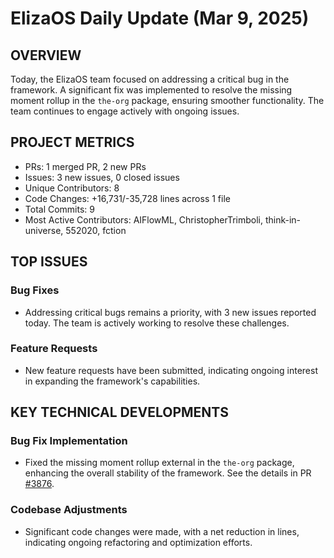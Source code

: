 # ElizaOS Daily Update (Mar 9, 2025)

## OVERVIEW 
Today, the ElizaOS team focused on addressing a critical bug in the framework. A significant fix was implemented to resolve the missing moment rollup in the `the-org` package, ensuring smoother functionality. The team continues to engage actively with ongoing issues.

## PROJECT METRICS
- PRs: 1 merged PR, 2 new PRs
- Issues: 3 new issues, 0 closed issues
- Unique Contributors: 8
- Code Changes: +16,731/-35,728 lines across 1 file
- Total Commits: 9
- Most Active Contributors: AIFlowML, ChristopherTrimboli, think-in-universe, 552020, fction

## TOP ISSUES
### Bug Fixes
- Addressing critical bugs remains a priority, with 3 new issues reported today. The team is actively working to resolve these challenges.

### Feature Requests
- New feature requests have been submitted, indicating ongoing interest in expanding the framework's capabilities.

## KEY TECHNICAL DEVELOPMENTS
### Bug Fix Implementation
- Fixed the missing moment rollup external in the `the-org` package, enhancing the overall stability of the framework. See the details in PR [#3876](https://github.com/elizaos/eliza/pull/3876). 

### Codebase Adjustments
- Significant code changes were made, with a net reduction in lines, indicating ongoing refactoring and optimization efforts.